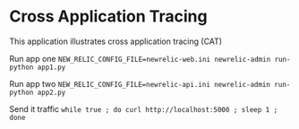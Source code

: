 # Cross Application Tracing

This application illustrates cross application tracing (CAT)

Run app one `NEW_RELIC_CONFIG_FILE=newrelic-web.ini newrelic-admin run-python app1.py`

Run app two `NEW_RELIC_CONFIG_FILE=newrelic-api.ini newrelic-admin run-python app2.py`

Send it traffic `while true ; do curl http://localhost:5000 ; sleep 1 ; done`
